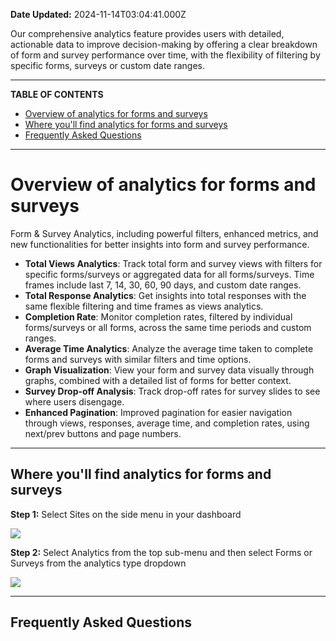 **Date Updated:** 2024-11-14T03:04:41.000Z

Our comprehensive analytics feature provides users with detailed, actionable data to improve decision-making by offering a clear breakdown of form and survey performance over time, with the flexibility of filtering by specific forms, surveys or custom date ranges.

---

**TABLE OF CONTENTS**

* [Overview of analytics for forms and surveys](#Overview-of-analytics-for-forms-and-surveys)[](#Where-you'll-find-analytics-for-forms-and-surveys)
* [Where you'll find analytics for forms and surveys](#Where-you'll-find-analytics-for-forms-and-surveys)[](#Frequently-Asked-Questions)
* [Frequently Asked Questions](#Frequently-Asked-Questions)

---
  
  
# **Overview of analytics for forms and surveys**

  
Form & Survey Analytics, including powerful filters, enhanced metrics, and new functionalities for better insights into form and survey performance.

  
* **Total Views Analytics**: Track total form and survey views with filters for specific forms/surveys or aggregated data for all forms/surveys. Time frames include last 7, 14, 30, 60, 90 days, and custom date ranges.
* **Total Response Analytics**: Get insights into total responses with the same flexible filtering and time frames as views analytics.
* **Completion Rate**: Monitor completion rates, filtered by individual forms/surveys or all forms, across the same time periods and custom ranges.
* **Average Time Analytics**: Analyze the average time taken to complete forms and surveys with similar filters and time options.
* **Graph Visualization**: View your form and survey data visually through graphs, combined with a detailed list of forms for better context.
* **Survey Drop-off Analysis**: Track drop-off rates for survey slides to see where users disengage.
* **Enhanced Pagination**: Improved pagination for easier navigation through views, responses, average time, and completion rates, using next/prev buttons and page numbers.
  
  
---

  
## **Where you'll find analytics for forms and surveys**

  
**Step 1:** Select Sites on the side menu in your dashboard

![](https://s3.amazonaws.com/cdn.freshdesk.com/data/helpdesk/attachments/production/155036524213/original/wus8VK2zhQFj4pnEneQG7u6W5FYfKyv7Ww.png?1731533480)

  
**Step 2:** Select Analytics from the top sub-menu and then select Forms or Surveys from the analytics type dropdown

  
![](https://s3.amazonaws.com/cdn.freshdesk.com/data/helpdesk/attachments/production/155036524223/original/hRgpfWScEJz1EF7qtOvdQVvoPbCd5Zkgvg.png?1731533499)
  
  
---

  
## **Frequently Asked Questions**

  
